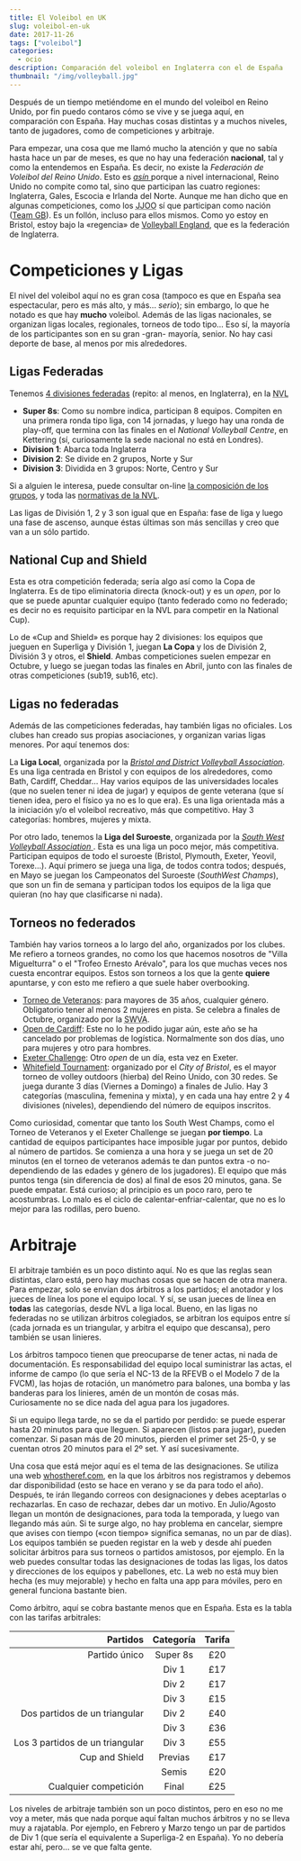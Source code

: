```yaml
---
title: El Voleibol en UK
slug: voleibol-en-uk
date: 2017-11-26
tags: ["voleibol"]
categories:
  - ocio
description: Comparación del voleibol en Inglaterra con el de España
thumbnail: "/img/volleyball.jpg"
---
```


Después de un tiempo metiéndome en el mundo del voleibol en Reino
Unido, por fin puedo contaros cómo se vive y se juega aquí, en
comparación con España. Hay muchas cosas distintas y a muchos niveles,
tanto de jugadores, como de competiciones y arbitraje.

Para empezar, una cosa que me llamó mucho la atención y que no sabía
hasta hace un par de meses, es que no hay una federación **nacional**,
tal y como la entendemos en España. Es decir, no existe la *Federación
de Voleibol del Reino Unido*. Esto
es [*asín* ](http://dle.rae.es/?id=40Vud2g) porque a nivel
internacional, Reino Unido no compite como tal, sino que participan
las cuatro regiones: Inglaterra, Gales, Escocia e Irlanda del
Norte. Aunque me han dicho que en algunas competiciones, como los
<acronym title="Juegos Olímpicos">JJOO</acronym> sí que participan
como nación ([Team GB][teamgb]). Es un follón, incluso para ellos
mismos. Como yo estoy en Bristol, estoy bajo la «regencia»
de [Volleyball England][ve], que es la federación de Inglaterra.

# Competiciones y Ligas

El nivel del voleibol aquí no es gran cosa (tampoco es que en España
sea espectacular, pero es más alto, y más... _serio_); sin embargo, lo
que he notado es que hay **mucho** voleibol. Además de las ligas
nacionales, se organizan ligas locales, regionales, torneos de todo
tipo… Eso sí, la mayoría de los participantes son en su gran -gran-
mayoría, senior. No hay casi deporte de base, al menos por mis
alrededores.

## Ligas Federadas

Tenemos [4 divisiones federadas][nvl] (repito: al menos, en Inglaterra), en
la <acronym title="National Volleyball League">NVL</acronym>

- **Super 8s**: Como su nombre indica, participan 8 equipos. Compiten
  en una primera ronda tipo liga, con 14 jornadas, y luego hay una
  ronda de play-off, que termina con las finales en el _National
  Volleyball Centre_, en Kettering (sí, curiosamente la sede nacional no está
  en Londres).
- **Division 1**: Abarca toda Inglaterra
- **Division 2**: Se divide en 2 grupos, Norte y Sur
- **Division 3**: Dividida en 3 grupos: Norte, Centro y Sur

Si a alguien le interesa, puede consultar on-line [la composición de
los grupos][grupos], y toda las [normativas de la NVL][normativas].

Las ligas de División 1, 2 y 3 son igual que en España: fase de liga y
luego una fase de ascenso, aunque éstas últimas son más sencillas y
creo que van a un sólo partido.

## National Cup and Shield

Esta es otra competición federada; sería algo así como la Copa de
Inglaterra. Es de tipo eliminatoria directa (knock-out) y es un
_open_, por lo que se puede apuntar cualquier equipo (tanto federado
como no federado; es decir no es requisito participar en la NVL para
competir en la National Cup).

Lo de «Cup and Shield» es porque hay 2 divisiones: los equipos que
jueguen en Superliga y División 1, juegan **La Copa** y los de
División 2, División 3 y otros, el **Shield**. Ambas competiciones
suelen empezar en Octubre, y luego se juegan todas las finales en
Abril, junto con las finales de otras competiciones (sub19, sub16, etc).

## Ligas no federadas

Además de las competiciones federadas, hay también ligas no oficiales.
Los clubes han creado sus propias asociaciones, y organizan varias
ligas menores. Por aquí tenemos dos:

La **Liga Local**, organizada por la [_Bristol and District Volleyball
Association_][badva]. Es una liga centrada en Bristol y con equipos de los
alrededores, como Bath, Cardiff, Cheddar… Hay varios equipos de las
universidades locales (que no suelen tener ni idea de jugar) y equipos
de gente veterana (que sí tienen idea, pero el físico ya no es lo que
era). Es una liga orientada más a la iniciación y/o el voleibol
recreativo, más que competitivo. Hay 3 categorías: hombres, mujeres y mixta.

Por otro lado, tenemos la **Liga del Suroeste**, organizada por la
[_South West Volleyball Association_ ][swva]. Esta es una liga un poco
mejor, más competitiva. Participan equipos de todo el suroeste
(Bristol, Plymouth, Exeter, Yeovil, Torexe…). Aquí primero se juega
una liga, de todos contra todos; después, en Mayo se juegan los
Campeonatos del Suroeste (_SouthWest Champs_), que son un fin de
semana y participan todos los equipos de la liga que quieran (no hay
que clasificarse ni nada).

## Torneos no federados

También hay varios torneos a lo largo del año, organizados por los
clubes. Me refiero a torneos grandes, no como los que hacemos nosotros
de "Villa Miguelturra" o el "Trofeo Ernesto Arévalo", para los que
muchas veces nos cuesta encontrar equipos. Estos son torneos a los que
la gente **quiere** apuntarse, y con esto me refiero a que suele haber
overbooking.

- [Torneo de Veteranos][veterans]: para mayores de 35 años, cualquier
  género. Obligatorio tener al menos 2 mujeres en pista. Se celebra a
  finales de Octubre, organizado por la <acronym title="South West
  Volleyball Association">SWVA</acronym>.
- [Open de Cardiff][cardiff-open]: Este no lo he podido jugar aún,
  este año se ha cancelado por problemas de logística. Normalmente son
  dos días, uno para mujeres y otro para hombres.
- [Exeter Challenge][exeter-challenge]: Otro _open_ de un día, esta
  vez en Exeter.
- [Whitefield Tournament][whitefield]: organizado por el _City of
  Bristol_, es el mayor torneo de volley outdoors (hierba) del Reino
  Unido, con 30 redes. Se juega durante 3 días (Viernes a Domingo) a
  finales de Julio. Hay 3 categorías (masculina, femenina y mixta), y
  en cada una hay entre 2 y 4 divisiones (niveles), dependiendo del
  número de equipos inscritos.

Como curiosidad, comentar que tanto los South West Champs, como el
Torneo de Veteranos y el Exeter Challenge se juegan **por tiempo**. La
cantidad de equipos participantes hace imposible jugar por puntos,
debido al número de partidos. Se comienza a una hora y se juega un set
de 20 minutos (en el torneo de veteranos además te dan puntos extra -o
no- dependiendo de las edades y género de los jugadores). El equipo
que más puntos tenga (sin diferencia de dos) al final de esos 20
minutos, gana. Se puede empatar. Está curioso; al principio es un poco
raro, pero te acostumbras. Lo malo es el ciclo de
calentar-enfriar-calentar, que no es lo mejor para las rodillas, pero
bueno.

# Arbitraje

El arbitraje también es un poco distinto aquí. No es que las reglas
sean distintas, claro está, pero hay muchas cosas que se hacen de otra
manera. Para empezar, solo se envían dos árbitros a los partidos; el
anotador y los jueces de línea los pone el equipo local. Y sí, se usan
jueces de línea en **todas** las categorías, desde NVL a liga
local. Bueno, en las ligas no federadas no se utilizan árbitros
colegiados, se arbitran los equipos entre sí (cada jornada es un
triangular, y arbitra el equipo que descansa), pero también se usan
linieres.

Los árbitros tampoco tienen que preocuparse de tener actas, ni nada de
documentación. Es responsabilidad del equipo local suministrar las
actas, el informe de campo (lo que sería el NC-13 de la RFEVB o el
Modelo 7 de la FVCM), las hojas de rotación, un manómetro para
balones, una bomba y las banderas para los linieres, amén de un montón
de cosas más. Curiosamente no se dice nada del agua para los
jugadores.

Si un equipo llega tarde, no se da el partido por perdido: se puede
esperar hasta 20 minutos para que lleguen. Si aparecen (listos para
jugar), pueden comenzar. Si pasan más de 20 minutos, pierden el primer
set 25-0, y se cuentan otros 20 minutos para el 2º set. Y así
sucesivamente.

Una cosa que está mejor aquí es el tema de las designaciones. Se
utiliza una web [whostheref.com](www.whostheref.com), en la que los
árbitros nos registramos y debemos dar disponibilidad (esto se hace en
verano y se da para todo el año). Después, te irán llegando correos
con designaciones y debes aceptarlas o rechazarlas. En caso de
rechazar, debes dar un motivo. En Julio/Agosto llegan un montón de
designaciones, para toda la temporada, y luego van llegando más
aún. Si te surge algo, no hay problema en cancelar, siempre que avises
con tiempo («con tiempo» significa semanas, no un par de días). Los
equipos también se pueden registar en la web y desde ahí pueden
solicitar árbitros para sus torneos o partidos amistosos, por
ejemplo. En la web puedes consultar todas las designaciones de todas
las ligas, los datos y direcciones de los equipos y pabellones,
etc. La web no está muy bien hecha (es muy mejorable) y hecho en falta
una app para móviles, pero en general funciona bastante bien.

Como árbitro, aquí se cobra bastante menos que en España. Esta es la
tabla con las tarifas arbitrales:

Partidos					  	| Categoría   | Tarifa
---: 						  	| :---: 	  | :---:
Partido único 				  	| Super 8s    | £20
 							  	| Div 1 	  | £17
 							  	| Div 2 	  | £17
 							  	| Div 3 	  | £15
Dos partidos de un triangular 	| Div 2 	  | £40
 							  	| Div 3 	  | £36
Los 3 partidos de un triangular | Div 3 	  | £55
Cup and Shield 				  	| Previas     | £17
 							  	| Semis 	  | £20
Cualquier competición 		  	| Final 	  | £25

Los niveles de arbitraje también son un poco distintos, pero en eso no
me voy a meter, más que nada porque aquí faltan muchos árbitros y no
se lleva muy a rajatabla. Por ejemplo, en Febrero y Marzo tengo un par
de partidos de Div 1 (que sería el equivalente a Superliga-2 en
España). Yo no debería estar ahí, pero… se ve que falta gente.

[badva]:	        http://badva.org.uk/
[cardiff-open]:     https://en-gb.facebook.com/cardiffopenvolleyball/
[exeter-challenge]: https://www.swva.org.uk/news/the-2017-exeter-challenge
[grupos]:	        http://www.volleyballengland.org/~media/docs/NVL%20League%20Structure%202017-18.pdf
[normativas]:       http://www.volleyballengland.org/competitions/national_volleyball_league/rules_and_information
[nvl]:		        http://www.volleyballengland.org/competitions/national_volleyball_league
[swva]:		        https://www.swva.org.uk
[teamgb]:	        https://en.wikipedia.org/wiki/Team_GB
[ve]:		        https://www.volleyballengland.org
[veterans]:         https://www.swva.org.uk/sw-vets-tournament
[whitefield]:       http://whitefield.cbvc.org.uk/
